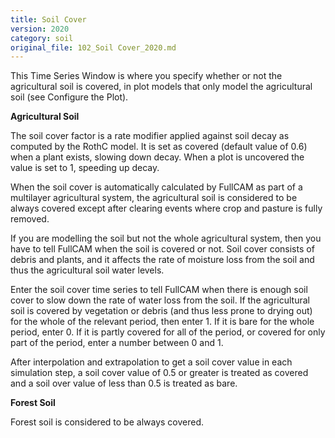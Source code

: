 ```yaml
---
title: Soil Cover
version: 2020
category: soil
original_file: 102_Soil Cover_2020.md
---
```


This Time Series Window is where you specify whether or not the agricultural soil is covered, in plot models that only model the agricultural soil (see Configure the Plot).

**Agricultural Soil**

The soil cover factor is a rate modifier applied against soil decay as computed by the RothC model. It is set as covered (default value of 0.6) when a plant exists, slowing down decay. When a plot is uncovered the value is set to 1, speeding up decay.

When the soil cover is automatically calculated by FullCAM as part of a multilayer agricultural system, the agricultural soil is considered to be always covered except after clearing events where crop and pasture is fully removed.

If you are modelling the soil but not the whole agricultural system, then you have to tell FullCAM when the soil is covered or not. Soil cover consists of debris and plants, and it affects the rate of moisture loss from the soil and thus the agricultural soil water levels.

Enter the soil cover time series to tell FullCAM when there is enough soil cover to slow down the rate of water loss from the soil. If the agricultural soil is covered by vegetation or debris (and thus less prone to drying out) for the whole of the relevant period, then enter 1. If it is bare for the whole period, enter 0. If it is partly covered for all of the period, or covered for only part of the period, enter a number between 0 and 1.

After interpolation and extrapolation to get a soil cover value in each simulation step, a soil cover value of 0.5 or greater is treated as covered and a soil over value of less than 0.5 is treated as bare.

**Forest Soil**

Forest soil is considered to be always covered.
